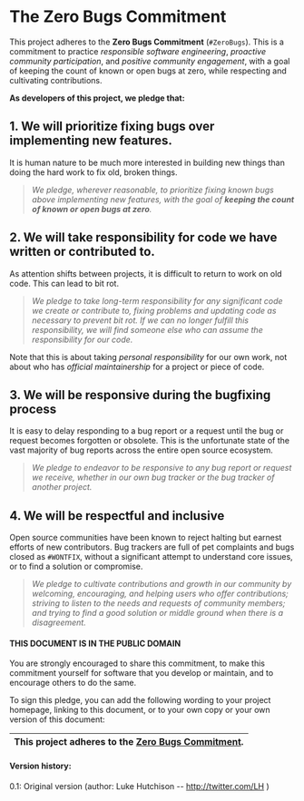 
# The Zero Bugs Commitment

This project adheres to the **Zero Bugs Commitment** (`#ZeroBugs`).
This is a commitment to practice *responsible software engineering*,
*proactive community participation*, and *positive community engagement*,
with a goal of keeping the count of known or open bugs at zero, while
respecting and cultivating contributions.

**As developers of this project, we pledge that:**

## 1. We will prioritize fixing bugs over implementing new features.

It is human nature to be much more interested in building new things than doing
the hard work to fix old, broken things.

> *We pledge, wherever reasonable, to prioritize fixing known bugs above
implementing new features, with the goal of **keeping the count of known or
open bugs at zero**.*


## 2. We will take responsibility for code we have written or contributed to.

As attention shifts between projects, it is difficult to return to work on old
code. This can lead to bit rot.

> *We pledge to take long-term responsibility for any significant code we
create or contribute to, fixing problems and updating code as necessary to
prevent bit rot. If we can no longer fulfill this responsibility, we will
find someone else who can assume the responsibility for our code.*

Note that this is about taking *personal responsibility* for our own work, not
about who has *official maintainership* for a project or piece of code.

## 3. We will be responsive during the bugfixing process

It is easy to delay responding to a bug report or a request until the bug or
request becomes forgotten or obsolete. This is the unfortunate state of the vast
majority of bug reports across the entire open source ecosystem. 

> *We pledge to endeavor to be responsive to any bug report or request we
receive, whether in our own bug tracker or the bug tracker of another
project.*

## 4. We will be respectful and inclusive

Open source communities have been known to reject halting but earnest efforts
of new contributors. Bug trackers are full of pet complaints and bugs closed
as `#WONTFIX`, without a significant attempt to understand core issues,
or to find a solution or compromise.

> *We pledge to cultivate contributions and growth in our community by
welcoming, encouraging, and helping users who offer contributions;
striving to listen to the needs and requests of community members;
and trying to find a good solution or middle ground when there is a
disagreement.*

#### THIS DOCUMENT IS IN THE PUBLIC DOMAIN

You are strongly encouraged to share this commitment, to make this commitment
yourself for software that you develop or maintain, and to encourage others to
do the same.

To sign this pledge, you can add the following wording to your project homepage,
linking to this document, or to your own copy or your own version of this
document:

| **This project adheres to the [Zero Bugs Commitment](https://github.com/classgraph/classgraph/blob/master/Zero-Bugs-Commitment.md).** |
|-----------------------------|

#### Version history:

0.1: Original version (author: Luke Hutchison -- http://twitter.com/LH )
